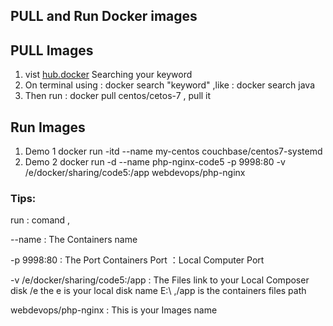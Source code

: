 ## PULL and Run Docker images



## PULL Images
1. vist [hub.docker](https://hub.docker.com/) Searching your keyword 
2. On terminal using : docker search "keyword" ,like : docker search java
3. Then run : docker pull centos/cetos-7 , pull it

## Run Images
1. Demo 1
docker run -itd --name my-centos couchbase/centos7-systemd
2. Demo 2
docker run -d --name php-nginx-code5 -p 9998:80 -v /e/docker/sharing/code5:/app  webdevops/php-nginx


### Tips: 

run :  comand ,

--name :  The Containers name

-p 9998:80 : The Port  Containers Port ：Local Computer Port

-v /e/docker/sharing/code5:/app : The Files link to your Local Composer disk /e the e is your local disk name E:\  ,/app is the containers files path

webdevops/php-nginx  : This is your Images name





